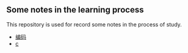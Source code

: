 ## Some notes in the learning process

This repository is used for record some notes in the process of study. 
- [编码](code)
- [c](c)
